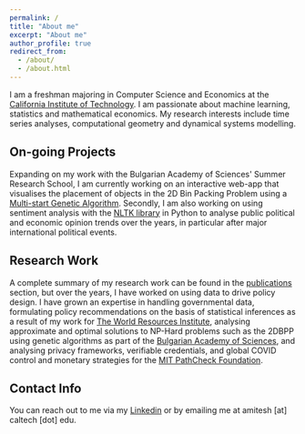 ```yaml
---
permalink: /
title: "About me"
excerpt: "About me"
author_profile: true
redirect_from: 
  - /about/
  - /about.html
---
```

I am a freshman majoring in Computer Science and Economics at the [California Institute of Technology](https://caltech.edu). I am passionate about machine learning, statistics and mathematical economics. My research interests include time series analyses, computational geometry and dynamical systems modelling.

On-going Projects
------
Expanding on my work with the Bulgarian Academy of Sciences' Summer Research School, I am currently working on an interactive web-app that visualises the placement of objects in the 2D Bin Packing Problem using a [Multi-start Genetic Algorithm](https://link.springer.com/chapter/10.1007/0-306-48056-5_12). Secondly, I am also working on using sentiment analysis with the [NLTK library](https://www.nltk.org/) in Python to analyse public political and economic opinion trends over the years, in particular after major international political events. 

Research Work
------
A complete summary of my research work can be found in the [publications](https://amitesh2624.github.io/publications) section, but over the years, I have worked on using data to drive policy design. I have grown an expertise in handling governmental data, formulating policy recommendations on the basis of statistical inferences as a result of my work for [The World Resources Institute](https://www.wri.org/), analysing approximate and optimal solutions to NP-Hard problems such as the 2DBPP using genetic algorithms as part of the [Bulgarian Academy of Sciences](https://bas.bg), and analysing privacy frameworks, verifiable credentials, and global COVID control and monetary strategies for the [MIT PathCheck Foundation](https://www.pathcheck.org/).


Contact Info
------
You can reach out to me via my [Linkedin](https://linkedin.com/in/aapandey) or by emailing me at amitesh [at] caltech [dot] edu.
